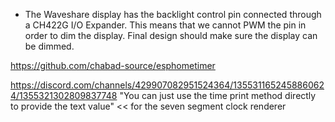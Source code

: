 - The Waveshare display has the backlight control pin connected through a CH422G I/O Expander.  This means that we cannot PWM the pin in order to dim the display.  Final design should make sure the display can be dimmed.

https://github.com/chabad-source/esphometimer


https://discord.com/channels/429907082951524364/1355311652458860624/1355321302809837748
"You can just use the time print method directly to provide the text value" << for the seven segment clock renderer